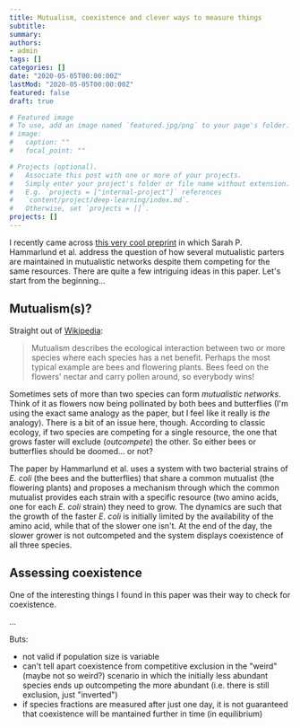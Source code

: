 ```yaml
---
title: Mutualism, coexistence and clever ways to measure things
subtitle:
summary:
authors:
- admin
tags: []
categories: []
date: "2020-05-05T00:00:00Z"
lastMod: "2020-05-05T00:00:00Z"
featured: false
draft: true

# Featured image
# To use, add an image named `featured.jpg/png` to your page's folder. 
# image:
#   caption: ""
#   focal_point: ""

# Projects (optional).
#   Associate this post with one or more of your projects.
#   Simply enter your project's folder or file name without extension.
#   E.g. `projects = ["internal-project"]` references 
#   `content/project/deep-learning/index.md`.
#   Otherwise, set `projects = []`.
projects: []
---
```


I recently came across [this very cool preprint](https://www.biorxiv.org/content/10.1101/2020.04.22.055517v1) in which Sarah P. Hammarlund et al. address the question of how several mutualistic parters are maintained in mutualistic networks despite them competing for the same resources. There are quite a few intriguing ideas in this paper. Let's start from the beginning...

## Mutualism(s)?

Straight out of [Wikipedia](https://en.wikipedia.org/wiki/Mutualism_(biology)):
> Mutualism describes the ecological interaction between two or more species where each species has a net benefit.
Perhaps the most typical example are bees and flowering plants. Bees feed on the flowers' nectar and carry pollen around, so everybody wins!

Sometimes sets of more than two species can form _mutualistic networks_. Think of it as flowers now being pollinated by both bees and butterflies (I'm using the exact same analogy as the paper, but I feel like it really is _the_ analogy). There is a bit of an issue here, though. According to classic ecology, if two species are competing for a single resource, the one that grows faster will exclude (_outcompete_) the other. So either bees or butterflies should be doomed... or not?

The paper by Hammarlund et al. uses a system with two bacterial strains of _E. coli_ (the bees and the butterflies) that share a common mutualist (the flowering plants) and proposes a mechanism through which the common mutualist provides each strain with a specific resource (two amino acids, one for each _E. coli_ strain) they need to grow. The dynamics are such that the growth of the faster _E. coli_ is initially limited by the availability of the amino acid, while that of the slower one isn't. At the end of the day, the slower grower is not outcompeted and the system displays coexistence of all three species.

## Assessing coexistence

One of the interesting things I found in this paper was their way to check for coexistence.

...

Buts:

* not valid if population size is variable
* can't tell apart coexistence from competitive exclusion in the "weird" (maybe not so weird?) scenario in which the initially less abundant species ends up outcompeting the more abundant (i.e. there is still exclusion, just "inverted")
* if species fractions are measured after just one day, it is not guaranteed that coexistence will be mantained further in time (in equilibrium)


